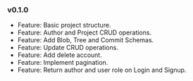 ### v0.1.0

-   Feature: Basic project structure.
-   Feature: Author and Project CRUD operations.
-   Feature: Add Blob, Tree and Commit Schemas.
-   Feature: Update CRUD operations.
-   Feature: Add delete account.
-   Feature: Implement pagination.
-   Feature: Return author and user role on Login and Signup.
